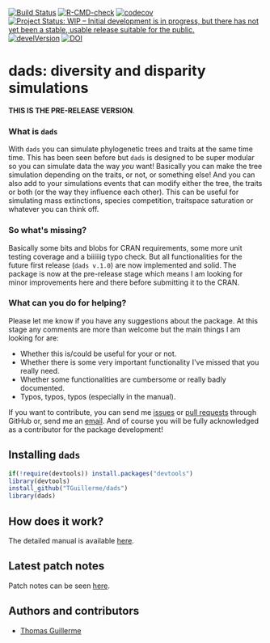 [![Build Status](https://travis-ci.org/TGuillerme/dads.svg?branch=master)](https://travis-ci.org/TGuillerme/dads)
[![R-CMD-check](https://github.com/TGuillerme/dads/workflows/R-CMD-check/badge.svg)](https://github.com/TGuillerme/dads/actions)
[![codecov](https://codecov.io/gh/TGuillerme/dads/branch/master/graph/badge.svg)](https://codecov.io/gh/TGuillerme/dads)
[![Project Status: WIP – Initial development is in progress, but there has not yet been a stable, usable release suitable for the public.](https://www.repostatus.org/badges/latest/wip.svg)](https://www.repostatus.org/#wip)
[![develVersion](https://img.shields.io/badge/devel%20version-0.1.11-green.svg?style=flat)](https://github.com/TGuillerme/dads/tree/master)
[![DOI](https://zenodo.org/badge/299272555.svg)](https://zenodo.org/badge/latestdoi/299272555)


# dads: diversity and disparity simulations

**THIS IS THE PRE-RELEASE VERSION**.

### What is `dads`

With `dads` you can simulate phylogenetic trees and traits at the same time time.
This has been seen before but `dads` is designed to be super modular so you can simulate data the way _you_ want!
Basically you can make the tree simulation depending on the traits, or not, or something else!
And you can also add to your simulations events that can modify either the tree, the traits or both (or the way they influence each other).
This can be useful for simulating mass extinctions, species competition, traitspace saturation or whatever you can think off.

### So what's missing?

Basically some bits and blobs for CRAN requirements, some more unit testing coverage and a biiiiiig typo check.
But all functionalities for the future first release (`dads v.1.0`) are now implemented and solid.
The package is now at the pre-release stage which means I am looking for minor improvements here and there before submitting it to the CRAN.

### What can you do for helping?

Please let me know if you have any suggestions about the package.
At this stage any comments are more than welcome but the main things I am looking for are:
 
 * Whether this is/could be useful for your or not.
 * Whether there is some very important functionality I've missed that you really need.
 * Whether some functionalities are cumbersome or really badly documented.
 * Typos, typos, typos (especially in the manual).

If you want to contribute, you can send me [issues](https://github.com/TGuillerme/dads/issues) or [pull requests](https://github.com/TGuillerme/dads/pulls) through GitHub or, send me an [email](mailto:guillert@tcd.ie).
And of course you will be fully acknowledged as a contributor for the package development!

## Installing `dads`

```r
if(!require(devtools)) install.packages("devtools")
library(devtools)
install_github("TGuillerme/dads")
library(dads)
```

## How does it work?

The detailed manual is available [here](http://tguillerme.github.io/dads.html).

## Latest patch notes

Patch notes can be seen [here](https://github.com/TGuillerme/dads/blob/master/NEWS.md).

Authors and contributors
-------

* [Thomas Guillerme](http://tguillerme.github.io)
